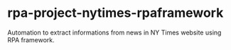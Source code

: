 # rpa-project-nytimes-rpaframework
Automation to extract informations from news in NY Times website using RPA framework.
